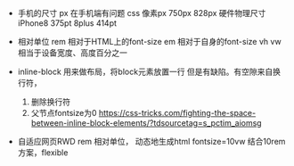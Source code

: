 - 手机的尺寸 
px 在手机端有问题
css 像素px         750px       828px
硬件物理尺寸iPhone8 375pt 8plus 414pt

- 相对单位
    rem   相对于HTML上的font-size 
    em    相对于自身的font-size
    vh vw 相当于设备宽度、高度百分之一

- inline-block
    用来做布局，将block元素放置一行
    但是有缺陷。有空隙来自换行符，
    1. 删除换行符
    2. 父节点fontsize为0
    https://css-tricks.com/fighting-the-space-between-inline-block-elements/?tdsourcetag=s_pctim_aiomsg

- 自适应网页RWD
rem 相对单位， 动态地生成html fontsize=10vw
结合10rem方案，flexible